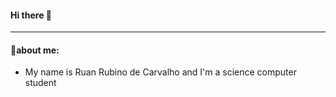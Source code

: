 #### Hi there 👋 ####
___
#### 💭about me:
- My name is Ruan Rubino de Carvalho and I'm a science computer student



